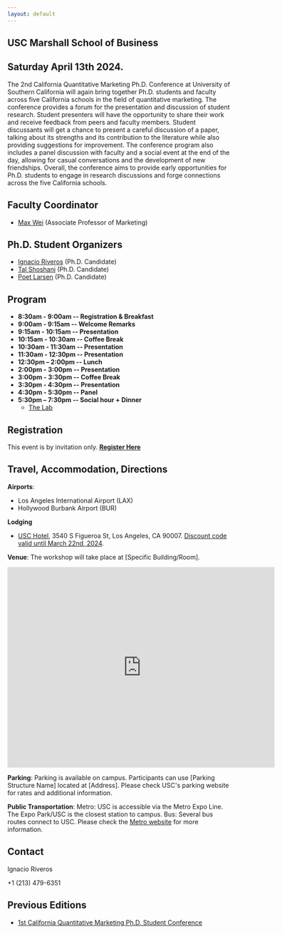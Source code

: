 ```yaml
---
layout: default
---
```


<style>
table {
  border-collapse: collapse;
  Table-Layout:fixed
}

table, th, td {
  border: 1px solid black;
  text-align: center; /* Aligns the text to the center */
  padding: 8px; /* Add some padding */
}

@media (max-width: 800px) {
  /* CSS that should be displayed if width is equal to or less than 800px goes here */
}

</style>

## USC Marshall School of Business
## Saturday April 13th 2024.

The 2nd California Quantitative Marketing Ph.D. Conference at University of Southern California will again bring together Ph.D. students and faculty across five California schools in the field of quantitative marketing. The conference provides a forum for the presentation and discussion of student research. Student presenters will have the opportunity to share their work and receive feedback from peers and faculty members. Student discussants will get a chance to present a careful discussion of a paper, talking about its strengths and its contribution to the literature while also providing suggestions for improvement. The conference program also includes a panel discussion with faculty and a social event at the end of the day, allowing for casual conversations and the development of new friendships. Overall, the conference aims to provide early opportunities for Ph.D. students to engage in research discussions and forge connections across the five California schools.


## Faculty Coordinator
- [Max Wei](https://www.marshall.usc.edu/personnel/yanhao-max-wei) (Associate Professor of Marketing)

## Ph.D. Student Organizers
- [Ignacio Riveros](https://www.marshall.usc.edu/personnel/ignacio-riveros) (Ph.D. Candidate)
- [Tal Shoshani](https://www.marshall.usc.edu/personnel/tal-shoshani)  (Ph.D. Candidate)
- [Poet Larsen](https://www.marshall.usc.edu/personnel/poet-larsen)  (Ph.D. Candidate)

## Program
- **8:30am - 9:00am -- Registration & Breakfast** 
- **9:00am - 9:15am -- Welcome Remarks** 
- **9:15am - 10:15am -- Presentation** 
- **10:15am - 10:30am -- Coffee Break** 
- **10:30am - 11:30am -- Presentation**
- **11:30am - 12:30pm -- Presentation**
- **12:30pm – 2:00pm  -- Lunch**
- **2:00pm - 3:00pm -- Presentation**
- **3:00pm - 3:30pm -- Coffee Break**
- **3:30pm - 4:30pm -- Presentation** 
- **4:30pm - 5:30pm -- Panel**
- **5:30pm – 7:30pm -- Social hour + Dinner**
  - [The Lab](https://maps.app.goo.gl/KVzDAbFmSbCSTm2dA)

## Registration
This event is by invitation only.
**[Register Here](https://docs.google.com/forms/d/e/1FAIpQLSe9vqEPPscsIziADM-i5fSl1cHyTUs05NZHYhXhrbsP-mQbMA/viewform?usp=sharing)**



## Travel, Accommodation, Directions

**Airports**:
- Los Angeles International Airport (LAX)
- Hollywood Burbank Airport (BUR)

**Lodging**
- [USC Hotel](https://uschotel.usc.edu), 3540 S Figueroa St, Los Angeles, CA 90007. [Discount code valid until March 22nd, 2024](https://be.synxis.com/?adult=1&arrive=2024-04-12&chain=24206&child=0&currency=USD&depart=2024-04-13&group=2404MARKET&hotel=5374&level=hotel&locale=en-US&rooms=1).

**Venue**:
The workshop will take place at [Specific Building/Room].
<iframe src="https://www.google.com/maps/embed?pb=!1m18!1m12!1m3!1d5485.094901784897!2d-118.28909116605334!3d34.018574839525556!2m3!1f0!2f0!3f0!3m2!1i1024!2i768!4f13.1!3m3!1m2!1s0x80c2c7e61a5fe2a5%3A0xd5c93aafa6055e2e!2sEscuela%20de%20negocios%20Marshall!5e0!3m2!1ses-419!2sus!4v1701995666735!5m2!1ses-419!2sus" width="600" height="450" style="border:0;" allowfullscreen="" loading="lazy" referrerpolicy="no-referrer-when-downgrade"></iframe> 

**Parking**:
Parking is available on campus. Participants can use [Parking Structure Name] located at [Address].
Please check USC's parking website for rates and additional information.

**Public Transportation**:
Metro: USC is accessible via the Metro Expo Line. The Expo Park/USC is the closest station to campus.
Bus: Several bus routes connect to USC. Please check the [Metro website](https://www.metro.net/riding/maps/) for more information.

## Contact

Ignacio Riveros

+1 (213) 479-6351

## Previous Editions
- [1st California Quantitative Marketing Ph.D. Student Conference](https://www.gsb.stanford.edu/faculty-research/faculty/conferences/california-quantitative-marketing-phd-conference)

